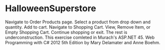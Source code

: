 HalloweenSuperstore
===================
Navigate to Order Products page. Select a product from drop down and quantity. Add to cart. Navigate to Shopping Cart.
View, Remove Item, or Empty Shopping Cart. Continue shopping or exit. The rest is underconstruction. This exercise 
comleted in Murach's ASP.NET 45. Web Programming with C# 2012 5th Edition by Mary Delamater and Anne Boehm.
